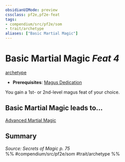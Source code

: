 ```yaml
---
obsidianUIMode: preview
cssclass: pf2e,pf2e-feat
tags:
- compendium/src/pf2e/som
- trait/archetype
aliases: ["Basic Martial Magic"]
---
```

# Basic Martial Magic  *Feat 4*  
[archetype](../../Rules/traits/archetype.md)  

- **Prerequisites**: [Magus Dedication](magus-dedication-som.md)

You gain a 1st- or 2nd-level magus feat of your choice.

## Basic Martial Magic leads to...

[Advanced Martial Magic](advanced-martial-magic-som.md)

## Summary

*Source: Secrets of Magic p. 75*  
%% #compendium/src/pf2e/som #trait/archetype %%
